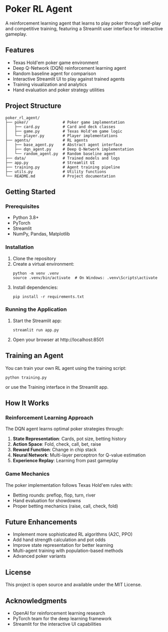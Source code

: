 # Poker RL Agent

A reinforcement learning agent that learns to play poker through self-play and competitive training, featuring a Streamlit user interface for interactive gameplay.

## Features

- Texas Hold'em poker game environment
- Deep Q-Network (DQN) reinforcement learning agent
- Random baseline agent for comparison
- Interactive Streamlit UI to play against trained agents
- Training visualization and analytics
- Hand evaluation and poker strategy utilities

## Project Structure

```
poker_rl_agent/
├── poker/               # Poker game implementation
│   ├── card.py          # Card and deck classes
│   ├── game.py          # Texas Hold'em game logic
│   └── player.py        # Player implementations
├── agents/              # RL agents
│   ├── base_agent.py    # Abstract agent interface
│   ├── dqn_agent.py     # Deep Q-Network implementation
│   └── random_agent.py  # Random baseline agent
├── data/                # Trained models and logs
├── app.py               # Streamlit UI
├── training.py          # Agent training pipeline
├── utils.py             # Utility functions
└── README.md            # Project documentation
```

## Getting Started

### Prerequisites

- Python 3.8+
- PyTorch
- Streamlit
- NumPy, Pandas, Matplotlib

### Installation

1. Clone the repository
2. Create a virtual environment:
   ```
   python -m venv .venv
   source .venv/bin/activate  # On Windows: .venv\Scripts\activate
   ```
3. Install dependencies:
   ```
   pip install -r requirements.txt
   ```

### Running the Application

1. Start the Streamlit app:
   ```
   streamlit run app.py
   ```
2. Open your browser at http://localhost:8501

## Training an Agent

You can train your own RL agent using the training script:

```
python training.py
```

or use the Training interface in the Streamlit app.

## How It Works

### Reinforcement Learning Approach

The DQN agent learns optimal poker strategies through:

1. **State Representation**: Cards, pot size, betting history
2. **Action Space**: Fold, check, call, bet, raise
3. **Reward Function**: Change in chip stack
4. **Neural Network**: Multi-layer perceptron for Q-value estimation
5. **Experience Replay**: Learning from past gameplay

### Game Mechanics

The poker implementation follows Texas Hold'em rules with:

- Betting rounds: preflop, flop, turn, river
- Hand evaluation for showdowns
- Proper betting mechanics (raise, call, check, fold)

## Future Enhancements

- Implement more sophisticated RL algorithms (A2C, PPO)
- Add hand strength calculation and pot odds
- Improve state representation for better learning
- Multi-agent training with population-based methods
- Advanced poker variants

## License

This project is open source and available under the MIT License.

## Acknowledgments

- OpenAI for reinforcement learning research
- PyTorch team for the deep learning framework
- Streamlit for the interactive UI capabilities
